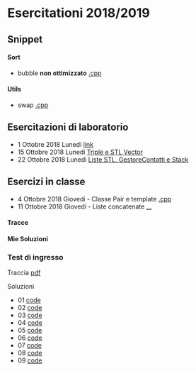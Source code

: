 # Esercitationi 2018/2019

## Snippet
#### Sort
- bubble **non ottimizzato** [.cpp](_snippet/sort_bubble.cpp)

#### Utils
- swap [.cpp](_snippet/utils_swap.cpp)

## Esercitazioni di laboratorio
- 1 Ottobre 2018 Lunedì [link](20181001/README.md)
- 15 Ottobre 2018 Lunedì [Triple e STL Vector](20181015/README.md)
- 22 Ottobre 2018 Lunedì [Liste STL, GestoreContatti e Stack](20181022/README.md)

## Esercizi in classe
- 4 Ottobre 2018 Giovedi - Classe Pair e template [.cpp](20181004/esercizio.cpp)
- 11 Ottobre 2018 Giovedi - Liste concatenate [...](#)

#### Tracce
#### Mie Soluzioni

### Test di ingresso
Traccia [pdf](20180924/traccia.pdf)

Soluzioni
- 01 [code](20180924/01.cpp)
- 02 [code](20180924/02.cpp)
- 03 [code](20180924/03.cpp)
- 04 [code](20180924/04.cpp)
- 05 [code](20180924/05.cpp)
- 06 [code](20180924/06.cpp)
- 07 [code](20180924/07.cpp)
- 08 [code](20180924/08.cpp)
- 09 [code](20180924/09.cpp)
